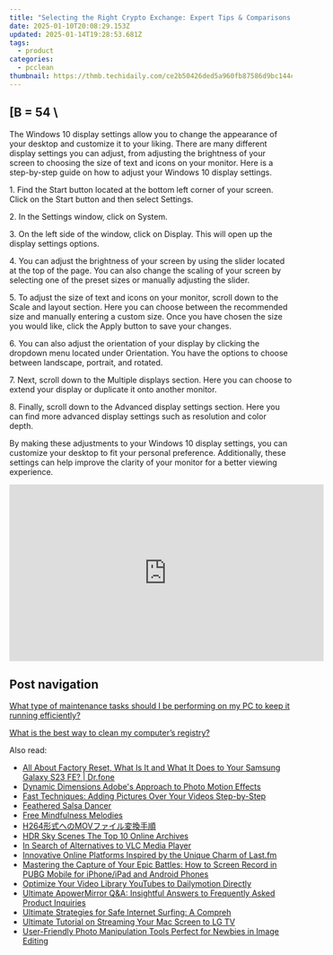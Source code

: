 ```yaml
---
title: "Selecting the Right Crypto Exchange: Expert Tips & Comparisons - YL Computing Blog"
date: 2025-01-10T20:08:29.153Z
updated: 2025-01-14T19:28:53.681Z
tags:
  - product
categories:
  - pcclean
thumbnail: https://thmb.techidaily.com/ce2b50426ded5a960fb87586d9bc144c1e1a55defefae42789a30b646b9173fc.jpeg
---
```


## \[B = 54 \

The Windows 10 display settings allow you to change the appearance of your desktop and customize it to your liking. There are many different display settings you can adjust, from adjusting the brightness of your screen to choosing the size of text and icons on your monitor. Here is a step-by-step guide on how to adjust your Windows 10 display settings. 

1\. Find the Start button located at the bottom left corner of your screen. Click on the Start button and then select Settings.

2\. In the Settings window, click on System.

3\. On the left side of the window, click on Display. This will open up the display settings options. 

4\. You can adjust the brightness of your screen by using the slider located at the top of the page. You can also change the scaling of your screen by selecting one of the preset sizes or manually adjusting the slider.

5\. To adjust the size of text and icons on your monitor, scroll down to the Scale and layout section. Here you can choose between the recommended size and manually entering a custom size. Once you have chosen the size you would like, click the Apply button to save your changes.

6\. You can also adjust the orientation of your display by clicking the dropdown menu located under Orientation. You have the options to choose between landscape, portrait, and rotated.

7\. Next, scroll down to the Multiple displays section. Here you can choose to extend your display or duplicate it onto another monitor.

8\. Finally, scroll down to the Advanced display settings section. Here you can find more advanced display settings such as resolution and color depth. 

By making these adjustments to your Windows 10 display settings, you can customize your desktop to fit your personal preference. Additionally, these settings can help improve the clarity of your monitor for a better viewing experience.

<!-- affiliate ads begin -->
<iframe width="560" height="315" src="https://www.youtube.com/embed/9sk53d1bBhY?si=yaTeDogLb3D4dYu1" title="YouTube video player" frameborder="0" allow="accelerometer; autoplay; clipboard-write; encrypted-media; gyroscope; picture-in-picture; web-share" referrerpolicy="strict-origin-when-cross-origin" allowfullscreen></iframe>
<!-- affiliate ads end -->

## Post navigation

[What type of maintenance tasks should I be performing on my PC to keep it running efficiently?](https://tools.techidaily.com/pcclean/products/)

[What is the best way to clean my computer’s registry?](https://tools.techidaily.com/pcclean/products/)

<ins class="adsbygoogle"
     style="display:block"
     data-ad-format="autorelaxed"
     data-ad-client="ca-pub-7571918770474297"
     data-ad-slot="1223367746"></ins>

<ins class="adsbygoogle"
     style="display:block"
     data-ad-client="ca-pub-7571918770474297"
     data-ad-slot="8358498916"
     data-ad-format="auto"
     data-full-width-responsive="true"></ins>

<span class="atpl-alsoreadstyle">Also read:</span>
<div><ul>
<li><a href="https://phone-solutions.techidaily.com/all-about-factory-reset-what-is-it-and-what-it-does-to-your-samsung-galaxy-s23-fe-drfone-by-drfone-reset-android-reset-android/"><u>All About Factory Reset, What Is It and What It Does to Your Samsung Galaxy S23 FE? | Dr.fone</u></a></li>
<li><a href="https://fox-direct.techidaily.com/dynamic-dimensions-adobes-approach-to-photo-motion-effects/"><u>Dynamic Dimensions Adobe's Approach to Photo Motion Effects</u></a></li>
<li><a href="https://win-cloud.techidaily.com/fast-techniques-adding-pictures-over-your-videos-step-by-step/"><u>Fast Techniques: Adding Pictures Over Your Videos Step-by-Step</u></a></li>
<li><a href="https://extra-resources.techidaily.com/feathered-salsa-dancer/"><u>Feathered Salsa Dancer</u></a></li>
<li><a href="https://fox-cloud.techidaily.com/free-mindfulness-melodies/"><u>Free Mindfulness Melodies</u></a></li>
<li><a href="https://discord-videos.techidaily.com/h264mov/"><u>H264形式へのMOVファイル変換手順</u></a></li>
<li><a href="https://extra-hints.techidaily.com/hdr-sky-scenes-the-top-10-online-archives/"><u>HDR Sky Scenes The Top 10 Online Archives</u></a></li>
<li><a href="https://extra-hints.techidaily.com/in-search-of-alternatives-to-vlc-media-player/"><u>In Search of Alternatives to VLC Media Player</u></a></li>
<li><a href="https://win-cloud.techidaily.com/innovative-online-platforms-inspired-by-the-unique-charm-of-lastfm/"><u>Innovative Online Platforms Inspired by the Unique Charm of Last.fm</u></a></li>
<li><a href="https://win-cloud.techidaily.com/mastering-the-capture-of-your-epic-battles-how-to-screen-record-in-pubg-mobile-for-iphoneipad-and-android-phones/"><u>Mastering the Capture of Your Epic Battles: How to Screen Record in PUBG Mobile for iPhone/iPad and Android Phones</u></a></li>
<li><a href="https://youtube-clips.techidaily.com/optimize-your-video-library-youtubes-to-dailymotion-directly/"><u>Optimize Your Video Library YouTubes to Dailymotion Directly</u></a></li>
<li><a href="https://win-cloud.techidaily.com/ultimate-apowermirror-qanda-insightful-answers-to-frequently-asked-product-inquiries/"><u>Ultimate ApowerMirror Q&A: Insightful Answers to Frequently Asked Product Inquiries</u></a></li>
<li><a href="https://win-cloud.techidaily.com/ultimate-strategies-for-safe-internet-surfing-a-compreh/"><u>Ultimate Strategies for Safe Internet Surfing: A Compreh</u></a></li>
<li><a href="https://win-cloud.techidaily.com/ultimate-tutorial-on-streaming-your-mac-screen-to-lg-tv/"><u>Ultimate Tutorial on Streaming Your Mac Screen to LG TV</u></a></li>
<li><a href="https://win-cloud.techidaily.com/user-friendly-photo-manipulation-tools-perfect-for-newbies-in-image-editing/"><u>User-Friendly Photo Manipulation Tools Perfect for Newbies in Image Editing</u></a></li>
</ul></div>

